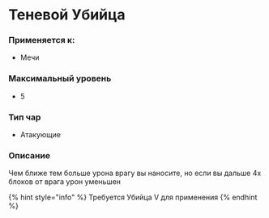 # Теневой Убийца

### Применяется к:

* Мечи

### Максимальный уровень&#x20;

* 5

### Тип чар

* Атакующие

### Описание&#x20;

Чем ближе тем больше урона врагу вы наносите, но если вы дальше 4х блоков от врага урон уменьшен

{% hint style="info" %}
Требуется Убийца V для применения
{% endhint %}
